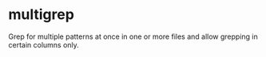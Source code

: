 multigrep
=========

Grep for multiple patterns at once in one or more files and allow grepping in certain columns only.
